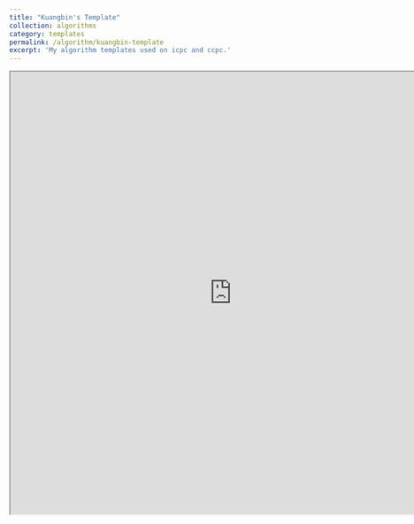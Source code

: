 ```yaml
---
title: "Kuangbin's Template"
collection: algorithms
category: templates
permalink: /algorithm/kuangbin-template
excerpt: 'My algorithm templates used on icpc and ccpc.'
---
```


<iframe src="https://jameszhou12138.github.io/files/kuangbin的ACM模板.pdf" width="800" height="800"></iframe>
